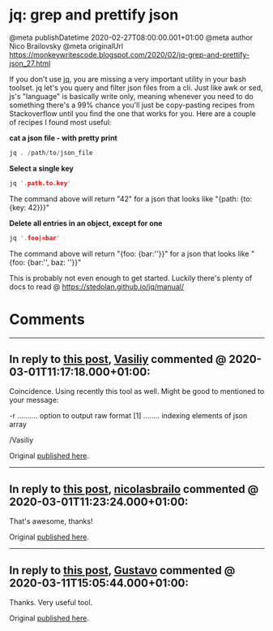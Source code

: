 # jq: grep and prettify json

@meta publishDatetime 2020-02-27T08:00:00.001+01:00
@meta author Nico Brailovsky
@meta originalUrl https://monkeywritescode.blogspot.com/2020/02/jq-grep-and-prettify-json_27.html

If you don't use [jq](https://stedolan.github.io/jq/manual/), you are missing a very important utility in your bash toolset. jq let's you query and filter json files from a cli. Just like awk or sed, js's "language" is basically write only, meaning whenever you need to do something there's a 99% chance you'll just be copy-pasting recipes from Stackoverflow until you find the one that works for you. Here are a couple of recipes I found most useful:

**cat a json file - with pretty print**

```c++
jq . /path/to/json_file
```

**Select a single key**

```c++
jq '.path.to.key'
```

The command above will return "42" for a json that looks like "{path: {to: {key: 42}}}"

**Delete all entries in an object, except for one**

```c++
jq '.foo|=bar'
```

The command above will return "{foo: {bar:''}}" for a json that looks like "{foo: {bar:'', baz: ''}}"

This is probably not even enough to get started. Luckily there's plenty of docs to read @ <https://stedolan.github.io/jq/manual/>


# Comments

---
## In reply to [this post](), [Vasiliy](http://www.zavyalov.nl) commented @ 2020-03-01T11:17:18.000+01:00:

Coincidence. Using recently this tool as well. Might be good to mentioned to your message:

-r .......... option to output raw format
[1] ........ indexing elements of json array

/Vasiliy

Original [published here](md_blog/2020/0227_jqgrepandprettifyjson.md).

---
## In reply to [this post](), [nicolasbrailo](/md_blog) commented @ 2020-03-01T11:23:24.000+01:00:

That's awesome, thanks!

Original [published here](md_blog/2020/0227_jqgrepandprettifyjson.md).

---
## In reply to [this post](), [Gustavo]() commented @ 2020-03-11T15:05:44.000+01:00:

Thanks. Very useful tool.

Original [published here](md_blog/2020/0227_jqgrepandprettifyjson.md).
